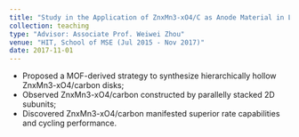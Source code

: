 ```yaml
---
title: "Study in the Application of ZnxMn3-xO4/C as Anode Material in Lithium-Ion Battery"
collection: teaching
type: "Advisor: Associate Prof. Weiwei Zhou"
venue: "HIT, School of MSE (Jul 2015 - Nov 2017)"
date: 2017-11-01
---
```


*	Proposed a MOF-derived strategy to synthesize hierarchically hollow ZnxMn3-xO4/carbon disks;     
*	Observed ZnxMn3-xO4/carbon constructed by parallelly stacked 2D subunits;     
*	Discovered ZnxMn3-xO4/carbon manifested superior rate capabilities and cycling performance.
